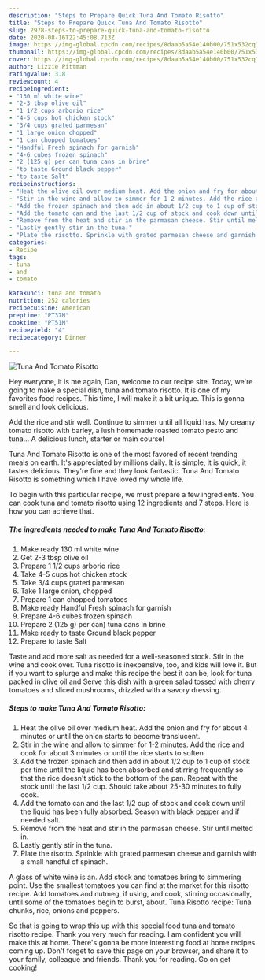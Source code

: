 ```yaml
---
description: "Steps to Prepare Quick Tuna And Tomato Risotto"
title: "Steps to Prepare Quick Tuna And Tomato Risotto"
slug: 2978-steps-to-prepare-quick-tuna-and-tomato-risotto
date: 2020-08-16T22:45:08.713Z
image: https://img-global.cpcdn.com/recipes/8daab5a54e140b00/751x532cq70/tuna-and-tomato-risotto-recipe-main-photo.jpg
thumbnail: https://img-global.cpcdn.com/recipes/8daab5a54e140b00/751x532cq70/tuna-and-tomato-risotto-recipe-main-photo.jpg
cover: https://img-global.cpcdn.com/recipes/8daab5a54e140b00/751x532cq70/tuna-and-tomato-risotto-recipe-main-photo.jpg
author: Lizzie Pittman
ratingvalue: 3.8
reviewcount: 4
recipeingredient:
- "130 ml white wine"
- "2-3 tbsp olive oil"
- "1 1/2 cups arborio rice"
- "4-5 cups hot chicken stock"
- "3/4 cups grated parmesan"
- "1 large onion chopped"
- "1 can chopped tomatoes"
- "Handful Fresh spinach for garnish"
- "4-6 cubes frozen spinach"
- "2 (125 g) per can tuna cans in brine"
- "to taste Ground black pepper"
- "to taste Salt"
recipeinstructions:
- "Heat the olive oil over medium heat. Add the onion and fry for about 4 minutes or until the onion starts to become translucent."
- "Stir in the wine and allow to simmer for 1-2 minutes. Add the rice and cook for about 3 minutes or until the rice starts to soften."
- "Add the frozen spinach and then add in about 1/2 cup to 1 cup of stock per time until the liquid has been absorbed and stirring frequently so that the rice doesn&#39;t stick to the bottom of the pan. Repeat with the stock until the last 1/2 cup. Should take about 25-30 minutes to fully cook."
- "Add the tomato can and the last 1/2 cup of stock and cook down until the liquid has been fully absorbed. Season with black pepper and if needed salt."
- "Remove from the heat and stir in the parmasan cheese. Stir until melted in."
- "Lastly gently stir in the tuna."
- "Plate the risotto. Sprinkle with grated parmesan cheese and garnish with a small handful of spinach."
categories:
- Recipe
tags:
- tuna
- and
- tomato

katakunci: tuna and tomato 
nutrition: 252 calories
recipecuisine: American
preptime: "PT37M"
cooktime: "PT51M"
recipeyield: "4"
recipecategory: Dinner

---
```



![Tuna And Tomato Risotto](https://img-global.cpcdn.com/recipes/8daab5a54e140b00/751x532cq70/tuna-and-tomato-risotto-recipe-main-photo.jpg)

Hey everyone, it is me again, Dan, welcome to our recipe site. Today, we're going to make a special dish, tuna and tomato risotto. It is one of my favorites food recipes. This time, I will make it a bit unique. This is gonna smell and look delicious.

Add the rice and stir well. Continue to simmer until all liquid has. My creamy tomato risotto with barley, a lush homemade roasted tomato pesto and tuna… A delicious lunch, starter or main course!

Tuna And Tomato Risotto is one of the most favored of recent trending meals on earth. It's appreciated by millions daily. It is simple, it is quick, it tastes delicious. They're fine and they look fantastic. Tuna And Tomato Risotto is something which I have loved my whole life.


To begin with this particular recipe, we must prepare a few ingredients. You can cook tuna and tomato risotto using 12 ingredients and 7 steps. Here is how you can achieve that.

<!--inarticleads1-->

##### The ingredients needed to make Tuna And Tomato Risotto:

1. Make ready 130 ml white wine
1. Get 2-3 tbsp olive oil
1. Prepare 1 1/2 cups arborio rice
1. Take 4-5 cups hot chicken stock
1. Take 3/4 cups grated parmesan
1. Take 1 large onion, chopped
1. Prepare 1 can chopped tomatoes
1. Make ready Handful Fresh spinach for garnish
1. Prepare 4-6 cubes frozen spinach
1. Prepare 2 (125 g) per can) tuna cans in brine
1. Make ready to taste Ground black pepper
1. Prepare to taste Salt


Taste and add more salt as needed for a well-seasoned stock. Stir in the wine and cook over. Tuna risotto is inexpensive, too, and kids will love it. But if you want to splurge and make this recipe the best it can be, look for tuna packed in olive oil and Serve this dish with a green salad tossed with cherry tomatoes and sliced mushrooms, drizzled with a savory dressing. 

<!--inarticleads2-->

##### Steps to make Tuna And Tomato Risotto:

1. Heat the olive oil over medium heat. Add the onion and fry for about 4 minutes or until the onion starts to become translucent.
1. Stir in the wine and allow to simmer for 1-2 minutes. Add the rice and cook for about 3 minutes or until the rice starts to soften.
1. Add the frozen spinach and then add in about 1/2 cup to 1 cup of stock per time until the liquid has been absorbed and stirring frequently so that the rice doesn&#39;t stick to the bottom of the pan. Repeat with the stock until the last 1/2 cup. Should take about 25-30 minutes to fully cook.
1. Add the tomato can and the last 1/2 cup of stock and cook down until the liquid has been fully absorbed. Season with black pepper and if needed salt.
1. Remove from the heat and stir in the parmasan cheese. Stir until melted in.
1. Lastly gently stir in the tuna.
1. Plate the risotto. Sprinkle with grated parmesan cheese and garnish with a small handful of spinach.


A glass of white wine is an. Add stock and tomatoes bring to simmering point. Use the smallest tomatoes you can find at the market for this risotto recipe. Add tomatoes and nutmeg, if using, and cook, stirring occasionally, until some of the tomatoes begin to burst, about. Tuna Risotto recipe: Tuna chunks, rice, onions and peppers. 

So that is going to wrap this up with this special food tuna and tomato risotto recipe. Thank you very much for reading. I am confident you will make this at home. There's gonna be more interesting food at home recipes coming up. Don't forget to save this page on your browser, and share it to your family, colleague and friends. Thank you for reading. Go on get cooking!
